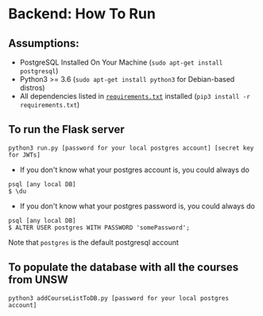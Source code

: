 # Backend: How To Run

## Assumptions:
* PostgreSQL Installed On Your Machine (`sudo apt-get install postgresql`)
* Python3 >= 3.6 (`sudo apt-get install python3` for Debian-based distros)
* All dependencies listed in [`requirements.txt`](requirements.txt) installed (`pip3 install -r requirements.txt`)

## To run the Flask server
```
python3 run.py [password for your local postgres account] [secret key for JWTs]
```
* If you don't know what your postgres account is, you could always do
```
psql [any local DB]
$ \du
```
* If you don't know what your postgres password is, you could always do
```
psql [any local DB]
$ ALTER USER postgres WITH PASSWORD 'somePassword';
```
Note that `postgres` is the default postgresql account

## To populate the database with all the courses from UNSW
```
python3 addCourseListToDB.py [password for your local postgres account]
```

